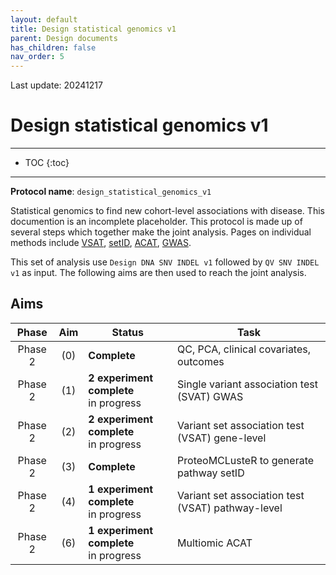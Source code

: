 ```yaml
---
layout: default
title: Design statistical genomics v1
parent: Design documents
has_children: false
nav_order: 5
---
```


Last update: 20241217

# Design statistical genomics v1

---
* TOC
{:toc}
---

**Protocol name**: `design_statistical_genomics_v1`

Statistical genomics to find new cohort-level associations with disease.
This documention is an incomplete placeholder.
This protocol is made up of several steps which together make the joint analysis.
Pages on individual methods include [VSAT](vsat.html), [setID](vsat_setID.html), [ACAT](acat.html), [GWAS](gwas.html).

This set of analysis use `Design DNA SNV INDEL v1` followed by `QV SNV INDEL v1` as input.
The following aims are then used to reach the joint analysis.

## Aims

| Phase   | Aim  | Status              | Task                                                         |
|:-------:|:----:|---------------------|--------------------------------------------------------------|
| Phase 2 | (0)  | **Complete**                               | QC, PCA, clinical covariates, outcomes            |
| Phase 2 | (1)  | **2 experiment complete** <br> in progress | Single variant association test (SVAT) GWAS       |
| Phase 2 | (2)  | **2 experiment complete** <br> in progress | Variant set association test (VSAT) gene-level    |
| Phase 2 | (3)  | **Complete**                               | ProteoMCLusteR to generate pathway setID          |
| Phase 2 | (4)  | **1 experiment complete** <br> in progress | Variant set association test (VSAT) pathway-level |
| Phase 2 | (6)  | **1 experiment complete** <br> in progress | Multiomic ACAT                                    |

